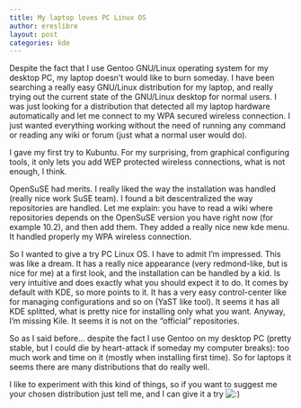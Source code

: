 ```yaml
---
title: My laptop loves PC Linux OS
author: ereslibre
layout: post
categories: kde
---
```

Despite the fact that I use Gentoo GNU/Linux operating system for my desktop PC, my laptop doesn’t would like to burn someday. I have been searching a really easy GNU/Linux distribution for my laptop, and really trying out the current state of the GNU/Linux desktop for normal users. I was just looking for a distribution that detected all my laptop hardware automatically and let me connect to my WPA secured wireless connection. I just wanted everything working without the need of running any command or reading any wiki or forum (just what a normal user would do).

I gave my first try to Kubuntu. For my surprising, from graphical configuring tools, it only lets you add WEP protected wireless connections, what is not enough, I think.

OpenSuSE had merits. I really liked the way the installation was handled (really nice work SuSE team). I found a bit descentralized the way repositories are handled. Let me explain: you have to read a wiki where repositories depends on the OpenSuSE version you have right now (for example 10.2), and then add them. They added a really nice new kde menu. It handled properly my WPA wireless connection.

So I wanted to give a try PC Linux OS. I have to admit I’m impressed. This was like a dream. It has a really nice appearance (very redmond-like, but is nice for me) at a first look, and the installation can be handled by a kid. Is very intuitive and does exactly what you should expect it to do. It comes by default with KDE, so more points to it. It has a very easy control-center like for managing configurations and so on (YaST like tool). It seems it has all KDE splitted, what is pretty nice for installing only what you want. Anyway, I’m missing Kile. It seems it is not on the “official” repositories.

So as I said before… despite the fact I use Gentoo on my desktop PC (pretty stable, but I could die by heart-attack if someday my computer breaks): too much work and time on it (mostly when installing first time). So for laptops it seems there are many distributions that do really well.

I like to experiment with this kind of things, so if you want to suggest me your chosen distribution just tell me, and I can give it a try ![:)][1] 

 [1]: http://blog.ereslibre.es/wp-includes/images/smilies/icon_smile.gif
